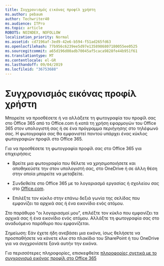 ```yaml
---
title: Συγχρονισμός εικόνας προφίλ χρήστη
ms.author: pebaum
author: Techwriter40
ms.audience: ITPro
ms.topic: article
ROBOTS: NOINDEX, NOFOLLOW
localization_priority: Normal
ms.assetid: cd7196af-3ed9-42e6-b594-f51ad265fd63
ms.openlocfilehash: 77b956c6239ee5d97e1358986807180055ee0525
ms.sourcegitcommit: a65d196d00adb70045af5caca9828fe44b951f61
ms.translationtype: MT
ms.contentlocale: el-GR
ms.lasthandoff: 09/04/2019
ms.locfileid: "36753688"
---
```

# <a name="sync-a-users-profile-picture"></a>Συγχρονισμός εικόνας προφίλ χρήστη

Μπορείτε να προσθέσετε ή να αλλάξετε τη φωτογραφία του προφίλ σας στο Office 365 από το Office.com ή κατά τη χρήση εφαρμογών του Office 365 στον υπολογιστή σας ή σε ένα πρόγραμμα περιήγησης στο τηλέφωνό σας. Η φωτογραφία σας θα εμφανιστεί παντού υπάρχει ένας κύκλος φωτογραφιών προφίλ στο Office 365.

Για να προσθέσετε τη φωτογραφία προφίλ σας στο Office 365 για επιχειρήσεις

- Βρείτε μια φωτογραφία που θέλετε να χρησιμοποιήσετε και αποθηκεύστε την στον υπολογιστή σας, στο OneDrive ή σε άλλη θέση στην οποία μπορείτε να μεταβείτε.

- Συνδεθείτε στο Office 365 με το λογαριασμό εργασίας ή σχολείου σας στο [Office.com](http://www.office.com).

- Επιλέξτε τον κύκλο στην επάνω δεξιά γωνία της σελίδας που εμφανίζει τα αρχικά σας ή ένα εικονίδιο ενός ατόμου.

Στο παράθυρο "οι λογαριασμοί μου", επιλέξτε τον κύκλο που εμφανίζει τα αρχικά σας ή ένα εικονίδιο ενός ατόμου. Αλλάξτε τη φωτογραφία σας στο αναδυόμενο παράθυρο που εμφανίζεται.

Σημείωση: Εάν έχετε ήδη ανεβάσει μια εικόνα, ίσως θελήσετε να προσπαθήσετε να κάνετε κλικ στο πλακίδιο του SharePoint ή του OneDrive για να συγχρονίσετε ξανά αυτήν την εικόνα.

Για περισσότερες πληροφορίες, επισκεφθείτε [πληροφορίες σχετικά με το συγχρονισμό εικόνας προφίλ στο Office 365](https://support.office.com/article/information-about-profile-picture-synchronization-in-office-365-20594d76-d054-4af4-a660-401133e3d48a)

